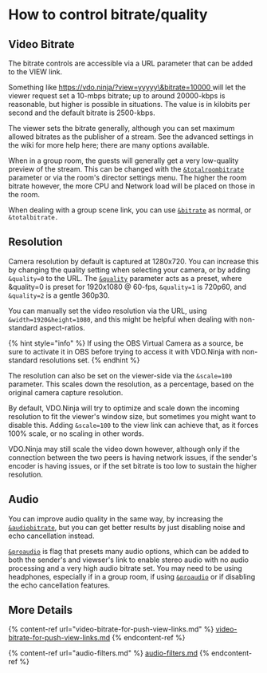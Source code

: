# How to control bitrate/quality

## Video Bitrate

The bitrate controls are accessible via a URL parameter that can be added to the VIEW link.

Something like [https://vdo.ninja/?view=yyyyy\&bitrate=10000 ](https://vdo.ninja/?view=yyyyy\&bitrate=10000)will let the viewer request set a 10-mbps bitrate; up to around 20000-kbps is reasonable, but higher is possible in situations. The value is in kilobits per second and the default bitrate is 2500-kbps.

The viewer sets the bitrate generally, although you can set maximum allowed bitrates as the publisher of a stream. See the advanced settings in the wiki for more help here; there are many options available.

When in a group room, the guests will generally get a very low-quality preview of the stream. This can be changed with the [`&totalroombitrate`](../advanced-settings/video-bitrate-parameters/totalroombitrate.md) parameter or via the room's director settings menu. The higher the room bitrate however, the more CPU and Network load will be placed on those in the room.

When dealing with a group scene link, you can use [`&bitrate`](../advanced-settings/video-bitrate-parameters/bitrate.md) as normal, or `&totalbitrate.`

## Resolution

Camera resolution by default is captured at 1280x720. You can increase this by changing the quality setting when selecting your camera, or by adding `&quality=0` to the URL. The [`&quality`](../advanced-settings/video-parameters/and-quality.md) parameter acts as a preset, where \&quality=0 is preset for 1920x1080 @ 60-fps, `&quality=1` is 720p60, and `&quality=2` is a gentle 360p30.

You can manually set the video resolution via the URL, using `&width=1920&height=1080`, and this might be helpful when dealing with non-standard aspect-ratios.

{% hint style="info" %}
If using the OBS Virtual Camera as a source, be sure to activate it in OBS before trying to access it with VDO.Ninja with non-standard resolutions set.
{% endhint %}

The resolution can also be set on the viewer-side via the `&scale=100` parameter. This scales down the resolution, as a percentage, based on the original camera capture resolution.&#x20;

By default, VDO.Ninja will try to optimize and scale down the incoming resolution to fit the viewer's window size, but sometimes you might want to disable this. Adding `&scale=100` to the view link can achieve that, as it forces 100% scale, or no scaling in other words.

VDO.Ninja may still scale the video down however, although only if the connection between the two peers is having network issues, if the sender's encoder is having issues, or if the set bitrate is too low to sustain the higher resolution.

## Audio

You can improve audio quality in the same way, by increasing the [`&audiobitrate`](../advanced-settings/view-parameters/audiobitrate.md), but you can get better results by just disabling noise and echo cancellation instead.

[`&proaudio`](../general-settings/stereo.md) is flag that presets many audio options, which can be added to both the sender's and viewser's link to enable stereo audio with no audio processing and a very high audio bitrate set. You may need to be using headphones, especially if in a group room, if using [`&proaudio`](../general-settings/stereo.md) or if disabling the echo cancellation features.

## More Details

{% content-ref url="video-bitrate-for-push-view-links.md" %}
[video-bitrate-for-push-view-links.md](video-bitrate-for-push-view-links.md)
{% endcontent-ref %}

{% content-ref url="audio-filters.md" %}
[audio-filters.md](audio-filters.md)
{% endcontent-ref %}
